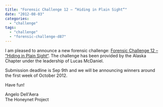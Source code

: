 ```yaml
---
title: "Forensic Challenge 12 – “Hiding in Plain Sight“"
date: "2012-08-03"
categories: 
  - "challenge"
tags: 
  - "challenge"
  - "forensic-challenge-d87"
---
```


I am pleased to announce a new forensic challenge: [Forensic Challenge 12 – “Hiding in Plain Sight“](https://www.honeynet.org/node/906). The challenge has been provided by the Alaska Chapter under the leadership of Lucas McDaniel.  
  
Submission deadline is Sep 9th and we will be announcing winners around the first week of October 2012. 
  
Have fun!  
  
Angelo Dell'Aera  
The Honeynet Project

